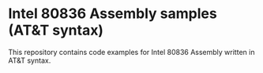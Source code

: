 # Intel 80836 Assembly samples (AT&T syntax)

This repository contains code examples for Intel 80836 Assembly written in AT&T syntax.